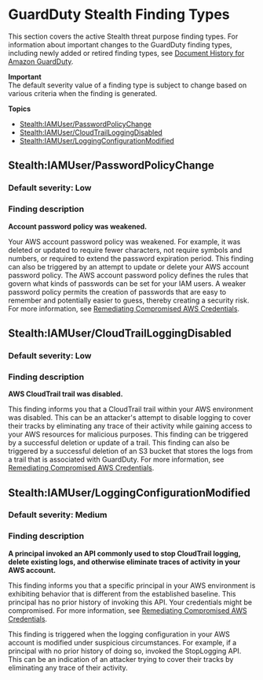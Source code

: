 # GuardDuty Stealth Finding Types<a name="guardduty_stealth"></a>

This section covers the active Stealth threat purpose finding types\. For information about important changes to the GuardDuty finding types, including newly added or retired finding types, see [Document History for Amazon GuardDuty](doc-history.md)\. 

**Important**  
The default severity value of a finding type is subject to change based on various criteria when the finding is generated\.

**Topics**
+ [Stealth:IAMUser/PasswordPolicyChange](#stealth1)
+ [Stealth:IAMUser/CloudTrailLoggingDisabled](#stealth2)
+ [Stealth:IAMUser/LoggingConfigurationModified](#stealth3)

## Stealth:IAMUser/PasswordPolicyChange<a name="stealth1"></a>

### Default severity: Low<a name="stealth1_severity"></a>

### Finding description<a name="stealth1_description"></a>

**Account password policy was weakened\.**

Your AWS account password policy was weakened\. For example, it was deleted or updated to require fewer characters, not require symbols and numbers, or required to extend the password expiration period\. This finding can also be triggered by an attempt to update or delete your AWS account password policy\. The AWS account password policy defines the rules that govern what kinds of passwords can be set for your IAM users\. A weaker password policy permits the creation of passwords that are easy to remember and potentially easier to guess, thereby creating a security risk\. For more information, see [Remediating Compromised AWS Credentials](guardduty_remediate.md#compromised-creds)\. 

## Stealth:IAMUser/CloudTrailLoggingDisabled<a name="stealth2"></a>

### Default severity: Low<a name="stealth2_severity"></a>

### Finding description<a name="stealth2_description"></a>

**AWS CloudTrail trail was disabled\.**

This finding informs you that a CloudTrail trail within your AWS environment was disabled\. This can be an attacker's attempt to disable logging to cover their tracks by eliminating any trace of their activity while gaining access to your AWS resources for malicious purposes\. This finding can be triggered by a successful deletion or update of a trail\. This finding can also be triggered by a successful deletion of an S3 bucket that stores the logs from a trail that is associated with GuardDuty\. For more information, see [Remediating Compromised AWS Credentials](guardduty_remediate.md#compromised-creds)\. 

## Stealth:IAMUser/LoggingConfigurationModified<a name="stealth3"></a>

### Default severity: Medium<a name="stealth3_severity"></a>

### Finding description<a name="stealth3_description"></a>

**A principal invoked an API commonly used to stop CloudTrail logging, delete existing logs, and otherwise eliminate traces of activity in your AWS account\.**

This finding informs you that a specific principal in your AWS environment is exhibiting behavior that is different from the established baseline\. This principal has no prior history of invoking this API\. Your credentials might be compromised\. For more information, see [Remediating Compromised AWS Credentials](guardduty_remediate.md#compromised-creds)\.

This finding is triggered when the logging configuration in your AWS account is modified under suspicious circumstances\. For example, if a principal with no prior history of doing so, invoked the StopLogging API\. This can be an indication of an attacker trying to cover their tracks by eliminating any trace of their activity\. 
